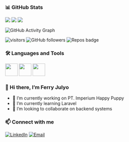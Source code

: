 ### 📊 GitHub Stats
<img src="https://github-readme-stats.vercel.app/api?username=FerryJulyo&show_icons=true&theme=radical"/>
<img src="https://github-readme-stats.vercel.app/api/top-langs/?username=FerryJulyo&layout=compact&theme=radical"/>
<img src="https://github-readme-streak-stats.herokuapp.com/?user=FerryJulyo&theme=radical"/>

![GitHub Activity Graph](https://github-readme-activity-graph.vercel.app/graph?username=FerryJulyo&theme=dracula)

![visitors](https://visitor-badge.glitch.me/badge?page_id=FerryJulyo)
![GitHub followers](https://img.shields.io/github/followers/FerryJulyo?label=Follow&style=social)
![Repos badge](https://img.shields.io/badge/Repos-10-blue)


### 🛠️ Languages and Tools
<p align="left">
  <img src="https://cdn.jsdelivr.net/gh/devicons/devicon/icons/php/php-original.svg" width="40"/>
  <img src="https://cdn.jsdelivr.net/gh/devicons/devicon/icons/laravel/laravel-plain.svg" width="40"/>
  <img src="https://cdn.jsdelivr.net/gh/devicons/devicon/icons/mysql/mysql-original.svg" width="40"/>
</p>


### 👋 Hi there, I’m Ferry Julyo
- 🔭 I’m currently working on  PT. Imperium Happy Puppy
- 🌱 I’m currently learning Laravel
- 👯 I’m looking to collaborate on backend systems

### 📫 Connect with me
[![LinkedIn](https://img.shields.io/badge/-LinkedIn-blue?style=flat&logo=linkedin)]([https://linkedin.com/in/ferryjulyo](https://www.linkedin.com/in/mohammad-ferry-julyo-975a19191/))
[![Email](https://img.shields.io/badge/-Email-red?style=flat&logo=gmail)](mailto:ferryjulyo86@gmail.com)
